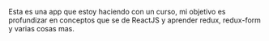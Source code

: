 Esta es una app que estoy haciendo con un curso, mi objetivo es profundizar en conceptos que se de ReactJS y aprender redux, redux-form y varias cosas mas. 